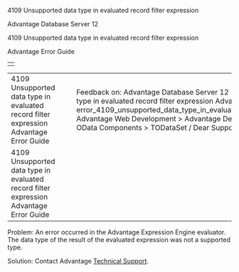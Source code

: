 4109 Unsupported data type in evaluated record filter expression




Advantage Database Server 12  

4109 Unsupported data type in evaluated record filter expression

Advantage Error Guide

|  |
| --- |
|  |

|  |  |  |  |  |
| --- | --- | --- | --- | --- |
| 4109 Unsupported data type in evaluated record filter expression  Advantage Error Guide |  |  | Feedback on: Advantage Database Server 12 - 4109 Unsupported data type in evaluated record filter expression Advantage Error Guide error\_4109\_unsupported\_data\_type\_in\_evaluated\_record\_filter\_expression Advantage Web Development > Advantage Delphi OData Client > Delphi OData Components > TODataSet / Dear Support Staff, |  |
| 4109 Unsupported data type in evaluated record filter expression  Advantage Error Guide |  |  |  |  |

Problem: An error occurred in the Advantage Expression Engine evaluator. The data type of the result of the evaluated expression was not a supported type.

Solution: Contact Advantage [Technical Support](master_technical_support_u_s__and_canada.htm).